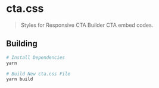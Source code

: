 # cta.css
> Styles for Responsive CTA Builder CTA embed codes.

## Building

```bash
# Install Dependencies
yarn

# Build New cta.css File
yarn build
```
